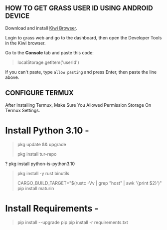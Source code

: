 ## **HOW TO GET GRASS USER ID USING ANDROID DEVICE**  

Download and install [Kiwi Browser](https://play.google.com/store/apps/details?id=com.kiwibrowser.browser&hl=en).

Login to grass web and go to the dashboard, then open the Developer Tools in the Kiwi browser.

Go to the **Console** tab and paste this code:

> localStorage.getItem('userId')

If you can't paste, type `allow pasting` and press Enter, then paste the line above.

## **CONFIGURE TERMUX**

After Installing Termux, Make Sure You Allowed Permission Storage On Termux Settings.

# Install Python 3.10 -

> pkg update && upgrade
> 
> pkg install tur-repo
> 
? pkg install python-is-python3.10

> pkg install -y rust binutils
> 
> CARGO_BUILD_TARGET="$(rustc -Vv | grep "host" | awk '{print $2}')" pip install maturin

# Install Requirements - 

> pip install --upgrade pip
> pip install -r requirements.txt
